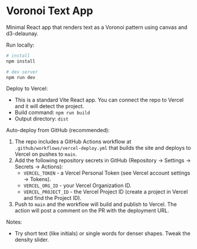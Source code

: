 # Voronoi Text App

Minimal React app that renders text as a Voronoi pattern using canvas and d3-delaunay.

Run locally:

```bash
# install
npm install

# dev server
npm run dev
```

Deploy to Vercel:

- This is a standard Vite React app. You can connect the repo to Vercel and it will detect the project.
- Build command: `npm run build`
- Output directory: `dist`

Auto-deploy from GitHub (recommended):

1. The repo includes a GitHub Actions workflow at `.github/workflows/vercel-deploy.yml` that builds the site and deploys to Vercel on pushes to `main`.
2. Add the following repository secrets in GitHub (Repository -> Settings -> Secrets -> Actions):
	- `VERCEL_TOKEN` - a Vercel Personal Token (see Vercel account settings -> Tokens).
	- `VERCEL_ORG_ID` - your Vercel Organization ID.
	- `VERCEL_PROJECT_ID` - the Vercel Project ID (create a project in Vercel and find the Project ID).
3. Push to `main` and the workflow will build and publish to Vercel. The action will post a comment on the PR with the deployment URL.

Notes:
- Try short text (like initials) or single words for denser shapes. Tweak the density slider.

